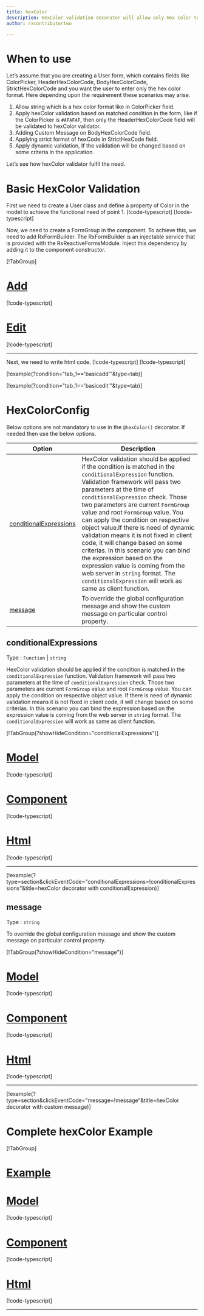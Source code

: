 ```yaml
---
title: hexColor  
description: HexColor validation decorator will allow only Hex Color to be entered. If user tries to enter any string except hex color then the property will become invalid. To use the hexColor decorator on particular property.
author: rxcontributortwo

---
```

# When to use
Let’s assume that you are creating a User form, which contains fields like ColorPicker, HeaderHexColorCode, BodyHexColorCode, StrictHexColorCode and you want the user to enter only the hex color format. Here depending upon the requirement these scenarios may arise.

1.	Allow string which is a hex color format like in ColorPicker field.
2.	Apply hexColor validation based on matched condition in the form, like if the ColorPicker is `#AFAFAF`, then only the HeaderHexColorCode field will be validated to hexColor validator.
3.	Adding Custom Message on BodyHexColorCode field.
4. Applying strict format of hexCode in StrictHexCode field.
5.	Apply dynamic validation, If the validation will be changed based on some criteria in the application.

Let’s see how hexColor validator fulfil the need.

# Basic HexColor Validation
First we need to create a User class and define a property of Color in the model to achieve the functional need of point 1.
[!code-typescript[](\assets\examples\hexColor\add\user.model.ts?condition="tab_1=='basicadd'"&type=section)]
[!code-typescript[](\assets\examples\hexColor\edit\user.model.ts?condition="tab_1=='basicedit'"&type=section)]

Now, we need to create a FormGroup in the component. To achieve this, we need to add RxFormBuilder. The RxFormBuilder is an injectable service that is provided with the RxReactiveFormsModule. Inject this dependency by adding it to the component constructor.

[!TabGroup]
# [Add](#tab\basicadd)
[!code-typescript[](\assets\examples\hexColor\add\hex-color-add.component.ts)]
# [Edit](#tab\basicedit)
[!code-typescript[](\assets\examples\hexColor\edit\hex-color-edit.component.ts)]
***

Next, we need to write html code.
[!code-typescript[](\assets\examples\hexColor\add\hex-color-add.component.html?condition="tab_1=='basicadd'"&type=section)]
[!code-typescript[](\assets\examples\hexColor\edit\hex-color-edit.component.html?condition="tab_1=='basicedit'"&type=section)]

[!example(?condition="tab_1=='basicadd'"&type=tab)]
<app-hexColor-add></app-hexColor-add>

[!example(?condition="tab_1=='basicedit'"&type=tab)]
<app-hexColor-edit></app-hexColor-edit>

# HexColorConfig 
Below options are not mandatory to use in the `@hexColor()` decorator. If needed then use the below options.

|Option | Description |
|--- | ---- |
|[conditionalExpressions](#conditionalexpressions) | HexColor validation should be applied if the condition is matched in the `conditionalExpression` function. Validation framework will pass two parameters at the time of `conditionalExpression` check. Those two parameters are current `FormGroup` value and root `FormGroup` value. You can apply the condition on respective object value.If there is need of dynamic validation means it is not fixed in client code, it will change based on some criterias. In this scenario you can bind the expression based on the expression value is coming from the web server in `string` format. The `conditionalExpression` will work as same as client function. |
|[message](#message) | To override the global configuration message and show the custom message on particular control property. |

## conditionalExpressions 
Type :  `Function`  |  `string` 

HexColor validation should be applied if the condition is matched in the `conditionalExpression` function. Validation framework will pass two parameters at the time of `conditionalExpression` check. Those two parameters are current `FormGroup` value and root `FormGroup` value. You can apply the condition on respective object value.
If there is need of dynamic validation means it is not fixed in client code, it will change based on some criterias. In this scenario you can bind the expression based on the expression value is coming from the web server in `string` format. The `conditionalExpression` will work as same as client function.

[!TabGroup(?showHideCondition="conditionalExpressions")]
# [Model](#tab\conditionalExpressionsmodel)
[!code-typescript[](\assets\examples\hexColor\conditionalExpressions\hexcolor-info.model.ts)]
# [Component](#tab\conditionalExpressionsComponent)
[!code-typescript[](\assets\examples\hexColor\conditionalExpressions\hex-color-conditional-expressions.component.ts)]
# [Html](#tab\conditionalExpressionsHtml)
[!code-typescript[](\assets\examples\hexColor\conditionalExpressions\hex-color-conditional-expressions.component.html)]
***

[!example(?type=section&clickEventCode="conditionalExpressions=!conditionalExpressions"&title=hexColor decorator with conditionalExpression)]
<app-hexColor-conditionalExpressions></app-hexColor-conditionalExpressions>
 
## message 
Type :  `string` 

To override the global configuration message and show the custom message on particular control property.

[!TabGroup(?showHideCondition="message")]
# [Model](#tab\messageModel)
[!code-typescript[](\assets\examples\hexColor\message\hexcolor-info.model.ts)]
# [Component](#tab\messageComponent)
[!code-typescript[](\assets\examples\hexColor\message\hex-color-message.component.ts)]
# [Html](#tab\messageHtml)
[!code-typescript[](\assets\examples\hexColor\message\hex-color-message.component.html)]
***

[!example(?type=section&clickEventCode="message=!message"&title=hexColor decorator with custom message)]
<app-hexColor-message></app-hexColor-message>

# Complete hexColor Example
[!TabGroup]
# [Example](#tab\completeexample)
<app-hexColor-complete></app-hexColor-complete>
# [Model](#tab\completemodel)
[!code-typescript[](\assets\examples\hexColor\complete\hexcolor-info.model.ts)]
# [Component](#tab\completecomponent)
[!code-typescript[](\assets\examples\hexColor\complete\hex-color-complete.component.ts)]
# [Html](#tab\completehtml)
[!code-typescript[](\assets\examples\hexColor\complete\hex-color-complete.component.html)]
***
